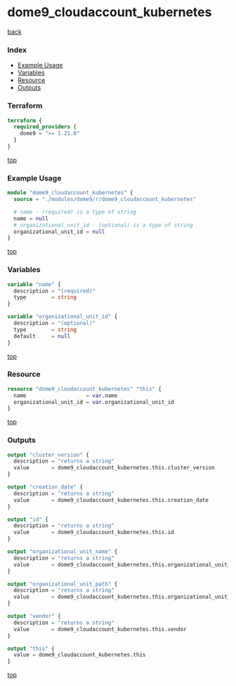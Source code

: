 # dome9_cloudaccount_kubernetes

[back](../dome9.md)

### Index

- [Example Usage](#example-usage)
- [Variables](#variables)
- [Resource](#resource)
- [Outputs](#outputs)

### Terraform

```terraform
terraform {
  required_providers {
    dome9 = ">= 1.21.0"
  }
}
```

[top](#index)

### Example Usage

```terraform
module "dome9_cloudaccount_kubernetes" {
  source = "./modules/dome9/r/dome9_cloudaccount_kubernetes"

  # name - (required) is a type of string
  name = null
  # organizational_unit_id - (optional) is a type of string
  organizational_unit_id = null
}
```

[top](#index)

### Variables

```terraform
variable "name" {
  description = "(required)"
  type        = string
}

variable "organizational_unit_id" {
  description = "(optional)"
  type        = string
  default     = null
}
```

[top](#index)

### Resource

```terraform
resource "dome9_cloudaccount_kubernetes" "this" {
  name                   = var.name
  organizational_unit_id = var.organizational_unit_id
}
```

[top](#index)

### Outputs

```terraform
output "cluster_version" {
  description = "returns a string"
  value       = dome9_cloudaccount_kubernetes.this.cluster_version
}

output "creation_date" {
  description = "returns a string"
  value       = dome9_cloudaccount_kubernetes.this.creation_date
}

output "id" {
  description = "returns a string"
  value       = dome9_cloudaccount_kubernetes.this.id
}

output "organizational_unit_name" {
  description = "returns a string"
  value       = dome9_cloudaccount_kubernetes.this.organizational_unit_name
}

output "organizational_unit_path" {
  description = "returns a string"
  value       = dome9_cloudaccount_kubernetes.this.organizational_unit_path
}

output "vendor" {
  description = "returns a string"
  value       = dome9_cloudaccount_kubernetes.this.vendor
}

output "this" {
  value = dome9_cloudaccount_kubernetes.this
}
```

[top](#index)